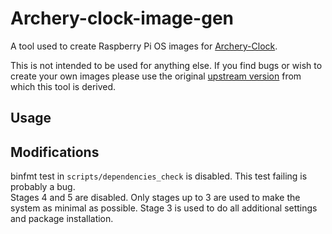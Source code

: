 # Archery-clock-image-gen

A tool used to create Raspberry Pi OS images for [Archery-Clock](https://github.com/Athwale/Archery-clock).  
  
This is not intended to be used for anything else. If you find bugs or wish to create your own images please use the original [upstream version](https://github.com/RPi-Distro/pi-gen) from which this tool is derived.

## Usage

## Modifications
binfmt test in `scripts/dependencies_check` is disabled. This test failing is probably a bug.  
Stages 4 and 5 are disabled. Only stages up to 3 are used to make the system as minimal as possible.
Stage 3 is used to do all additional settings and package installation.

